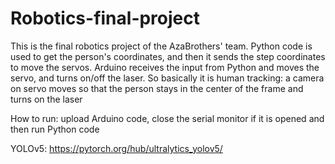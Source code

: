 # Robotics-final-project
This is the final robotics project of the AzaBrothers' team. Python code is used to get the person's coordinates, and then it sends the step coordinates to move the servos. Arduino receives the input from Python and moves the servo, and turns on/off the laser. So basically it is human tracking: a camera on servo moves so that the person stays in the center of the frame and turns on the laser

How to run: upload Arduino code, close the serial monitor if it is opened and then run Python code

YOLOv5: https://pytorch.org/hub/ultralytics_yolov5/ 
